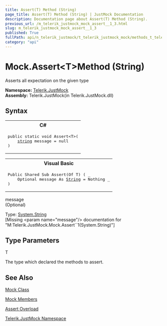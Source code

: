 ```yaml
---
title: Assert(T) Method (String)
page_title: Assert(T) Method (String) | JustMock Documentation
description: Documentation page about Assert(T) Method (String).
previous_url: /m_telerik_justmock_mock_assert__1_3.html
slug: m_telerik_justmock_mock_assert__1_3
published: True
fullPath: api/n_telerik_justmock/t_telerik_justmock_mock/methods_t_telerik_justmock_mock/overload_telerik_justmock_mock_assert/m_telerik_justmock_mock_assert__1_3
category: "api"
---
```


# Mock.Assert&lt;T&gt;Method (String)



Asserts all expectation on the given type


 **Namespace:**  [Telerik.JustMock](n_telerik_justmock) <br> **Assembly:** Telerik.JustMock(in Telerik.JustMock.dll)
## Syntax


<div id="syntaxCodeBlocks" class="code"><span codeLanguage="CSharp"><table><tr><th>C#</th></tr><tr><td><pre xml:space="preserve"><span class="keyword">public</span> <span class="keyword">static</span> <span class="keyword">void</span> <span class="identifier">Assert</span>&lt;T&gt;(
	<a href="https://msdn2.microsoft.com/en-us/library/s1wwdcbf" target="_blank">string</a> <span class="parameter">message</span> = <span class="keyword">null</span>
)
</pre></td></tr></table></span><span codeLanguage="VisualBasicDeclaration"><table><tr><th>Visual Basic</th></tr><tr><td><pre xml:space="preserve"><span class="keyword">Public</span> <span class="keyword">Shared</span> <span class="keyword">Sub</span> <span class="identifier">Assert</span>(<span class="keyword">Of</span> T) ( _
	Optional <span class="parameter">message</span> <span class="keyword">As</span> <a href="https://msdn2.microsoft.com/en-us/library/s1wwdcbf" target="_blank">String</a> = <span class="keyword">Nothing</span> _
)</pre></td></tr></table></span></div>



message<br>
(Optional)

Type: [System.String](s1wwdcbf) <br>
[Missing &lt;param name="message"/&gt; documentation for "M:Telerik.JustMock.Mock.Assert``1(System.String)"]




## Type Parameters




T<br>


The type which declared the methods to assert.




## See Also



 [Mock Class](t_telerik_justmock_mock) 

 [Mock Members](allmembers_t_telerik_justmock_mock) 

 [Assert Overload](overload_telerik_justmock_mock_assert) 

 [Telerik.JustMock Namespace](n_telerik_justmock) 




